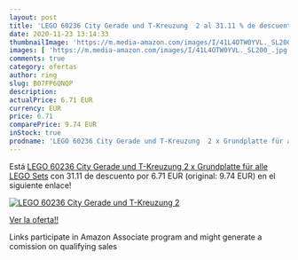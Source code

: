 ```yaml
---
layout: post
title: 'LEGO 60236 City Gerade und T-Kreuzung  2 al 31.11 % de descuento'
date: 2020-11-23 13:14:33
thumbnailImage: 'https://m.media-amazon.com/images/I/41L4OTW0YVL._SL200_.jpg'
images: [ 'https://m.media-amazon.com/images/I/41L4OTW0YVL._SL200_.jpg' ]
comments: true
category: ofertas
author: ring
slug: B07FP6QNQP
description:
actualPrice: 6.71 EUR
currency: EUR
price: 6.71
comparePrice: 9.74 EUR
inStock: true
prodname: 'LEGO 60236 City Gerade und T-Kreuzung  2 x Grundplatte für alle LEGO Sets'
---
```


Está [LEGO 60236 City Gerade und T-Kreuzung  2 x Grundplatte für alle LEGO Sets](https://www.amazon.de/dp/B07FP6QNQP/?tag=tolees0ca-21) con 31.11 de descuento por 6.71 EUR (original: 9.74 EUR) en el siguiente enlace!

[![LEGO 60236 City Gerade und T-Kreuzung  2](https://m.media-amazon.com/images/I/41L4OTW0YVL._SL200_.jpg)](https://www.amazon.de/dp/B07FP6QNQP/?tag=tolees0ca-21)

[Ver la oferta!!](https://www.amazon.de/dp/B07FP6QNQP/?tag=tolees0ca-21)

Links participate in Amazon Associate program and might generate a comission on qualifying sales


